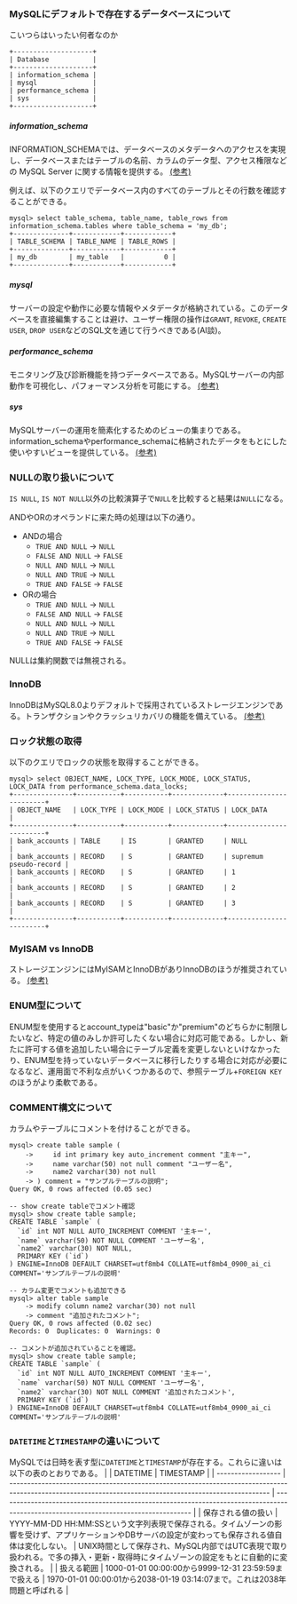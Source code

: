 ### MySQLにデフォルトで存在するデータベースについて
こいつらはいったい何者なのか
```
+--------------------+
| Database           |
+--------------------+
| information_schema |
| mysql              |
| performance_schema |
| sys                |
+--------------------+
```
##### information_schema
INFORMATION_SCHEMAでは、データベースのメタデータへのアクセスを実現し、データベースまたはテーブルの名前、カラムのデータ型、アクセス権限などの MySQL Server に関する情報を提供する。
[(参考)](https://dev.mysql.com/doc/refman/8.0/ja/information-schema.html)


例えば、以下のクエリでデータベース内のすべてのテーブルとその行数を確認することができる。
```
mysql> select table_schema, table_name, table_rows from information_schema.tables where table_schema = 'my_db';
+--------------+------------+------------+
| TABLE_SCHEMA | TABLE_NAME | TABLE_ROWS |
+--------------+------------+------------+
| my_db        | my_table   |          0 |
+--------------+------------+------------+
```

##### mysql
サーバーの設定や動作に必要な情報やメタデータが格納されている。このデータベースを直接編集することは避け、ユーザー権限の操作は`GRANT`, `REVOKE`, `CREATE USER`, `DROP USER`などのSQL文を通じて行うべきである(AI談)。

##### performance_schema
モニタリング及び診断機能を持つデータベースである。MySQLサーバーの内部動作を可視化し、パフォーマンス分析を可能にする。
[(参考)](https://dev.mysql.com/doc/refman/8.0/ja/performance-schema.html)

##### sys
MySQLサーバーの運用を簡素化するためのビューの集まりである。information_schemaやperformance_schemaに格納されたデータをもとにした使いやすいビューを提供している。
[(参考)](https://dev.mysql.com/doc/refman/8.0/ja/sys-schema.html)

### NULLの取り扱いについて
`IS NULL`, `IS NOT NULL`以外の比較演算子で`NULL`を比較すると結果は`NULL`になる。

ANDやORのオペランドに来た時の処理は以下の通り。
- ANDの場合
  - `TRUE AND NULL` -> `NULL`
  - `FALSE AND NULL` -> `FALSE`
  - `NULL AND NULL` -> `NULL`
  - `NULL AND TRUE` -> `NULL`
  - `TRUE AND FALSE` -> `FALSE`
- ORの場合
  - `TRUE AND NULL` -> `NULL`
  - `FALSE AND NULL` -> `FALSE`
  - `NULL AND NULL` -> `NULL`
  - `NULL AND TRUE` -> `NULL`
  - `TRUE AND FALSE` -> `FALSE`

NULLは集約関数では無視される。

### InnoDB
InnoDBはMySQL8.0よりデフォルトで採用されているストレージエンジンである。トランザクションやクラッシュリカバリの機能を備えている。
[(参考)](https://dev.mysql.com/doc/refman/8.0/ja/innodb-introduction.html)

### ロック状態の取得
以下のクエリでロックの状態を取得することができる。
```
mysql> select OBJECT_NAME, LOCK_TYPE, LOCK_MODE, LOCK_STATUS, LOCK_DATA from performance_schema.data_locks;
+---------------+-----------+-----------+-------------+------------------------+
| OBJECT_NAME   | LOCK_TYPE | LOCK_MODE | LOCK_STATUS | LOCK_DATA              |
+---------------+-----------+-----------+-------------+------------------------+
| bank_accounts | TABLE     | IS        | GRANTED     | NULL                   |
| bank_accounts | RECORD    | S         | GRANTED     | supremum pseudo-record |
| bank_accounts | RECORD    | S         | GRANTED     | 1                      |
| bank_accounts | RECORD    | S         | GRANTED     | 2                      |
| bank_accounts | RECORD    | S         | GRANTED     | 3                      |
+---------------+-----------+-----------+-------------+------------------------+
```

### MyISAM vs InnoDB
ストレージエンジンにはMyISAMとInnoDBがありInnoDBのほうが推奨されている。
[(参考)](https://blogs.oracle.com/mysql-jp/post/still-using-myisam-it-is-time-to-switch-to-innodb-jp)

### ENUM型について
ENUM型を使用するとaccount_typeは"basic"か"premium"のどちらかに制限したいなど、特定の値のみしか許可したくない場合に対応可能である。しかし、新たに許可する値を追加したい場合にテーブル定義を変更しないといけなかったり、ENUM型を持っていないデータベースに移行したりする場合に対応が必要になるなど、運用面で不利な点がいくつかあるので、参照テーブル+`FOREIGN KEY`のほうがより柔軟である。

### COMMENT構文について
カラムやテーブルにコメントを付けることができる。
```
mysql> create table sample (
    ->     id int primary key auto_increment comment "主キー",
    ->     name varchar(50) not null comment "ユーザー名",
    ->     name2 varchar(30) not null
    -> ) comment = "サンプルテーブルの説明";
Query OK, 0 rows affected (0.05 sec)

-- show create tableでコメント確認
mysql> show create table sample;
CREATE TABLE `sample` (
  `id` int NOT NULL AUTO_INCREMENT COMMENT '主キー',
  `name` varchar(50) NOT NULL COMMENT 'ユーザー名',
  `name2` varchar(30) NOT NULL,
  PRIMARY KEY (`id`)
) ENGINE=InnoDB DEFAULT CHARSET=utf8mb4 COLLATE=utf8mb4_0900_ai_ci COMMENT='サンプルテーブルの説明'

-- カラム変更でコメントも追加できる
mysql> alter table sample
    -> modify column name2 varchar(30) not null
    -> comment "追加されたコメント";
Query OK, 0 rows affected (0.02 sec)
Records: 0  Duplicates: 0  Warnings: 0

-- コメントが追加されていることを確認。
mysql> show create table sample;
CREATE TABLE `sample` (
  `id` int NOT NULL AUTO_INCREMENT COMMENT '主キー',
  `name` varchar(50) NOT NULL COMMENT 'ユーザー名',
  `name2` varchar(30) NOT NULL COMMENT '追加されたコメント',
  PRIMARY KEY (`id`)
) ENGINE=InnoDB DEFAULT CHARSET=utf8mb4 COLLATE=utf8mb4_0900_ai_ci COMMENT='サンプルテーブルの説明'
```

### `DATETIME`と`TIMESTAMP`の違いについて
MySQLでは日時を表す型に`DATETIME`と`TIMESTAMP`が存在する。これらに違いは以下の表のとおりである。
|                    | DATETIME                                                                                                                                                | TIMESTAMP                                                                                                                            |
| ------------------ | ------------------------------------------------------------------------------------------------------------------------------------------------------- | ------------------------------------------------------------------------------------------------------------------------------------ |
| 保存される値の扱い | YYYY-MM-DD HH:MM:SSという文字列表現で保存される。タイムゾーンの影響を受けず、アプリケーションやDBサーバの設定が変わっても保存される値自体は変化しない。 | UNIX時間として保存され、MySQL内部ではUTC表現で取り扱われる。で多の挿入・更新・取得時にタイムゾーンの設定をもとに自動的に変換される。 |
| 扱える範囲         | 1000-01-01 00:00:00から9999-12-31 23:59:59まで扱える                                                                                                    | 1970-01-01 00:00:01から2038-01-19 03:14:07まで。これは2038年問題と呼ばれる                                                           |